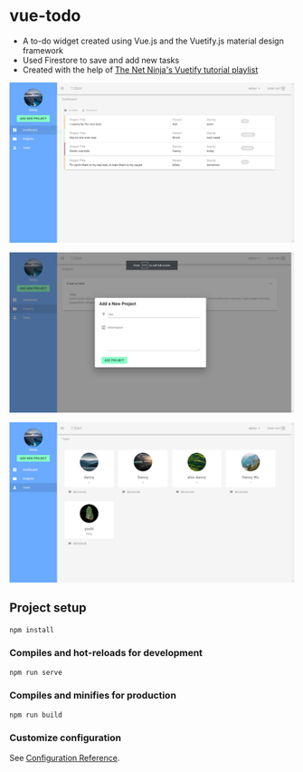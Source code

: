 # vue-todo

- A to-do widget created using Vue.js and the Vuetify.js material design framework
- Used Firestore to save and add new tasks
- Created with the help of [The Net Ninja's Vuetify tutorial playlist](https://www.youtube.com/playlist?list=PL4cUxeGkcC9g0MQZfHwKcuB0Yswgb3gA5)

![Dashboard](./screenshots/dashboard.png)

![Projects](./screenshots/projects.png)

![Team](./screenshots/team.png)

## Project setup
```
npm install
```

### Compiles and hot-reloads for development
```
npm run serve
```

### Compiles and minifies for production
```
npm run build
```

### Customize configuration
See [Configuration Reference](https://cli.vuejs.org/config/).
